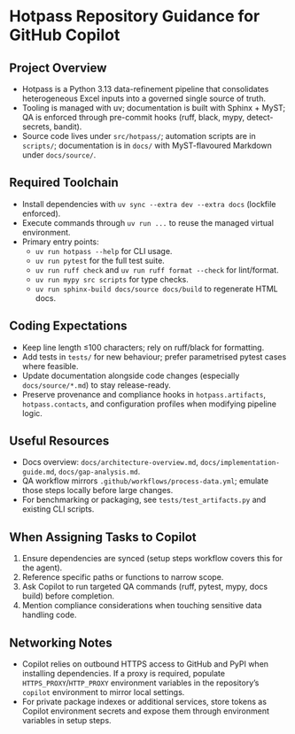 # Hotpass Repository Guidance for GitHub Copilot

## Project Overview
- Hotpass is a Python 3.13 data-refinement pipeline that consolidates heterogeneous Excel inputs into a governed single source of truth.
- Tooling is managed with uv; documentation is built with Sphinx + MyST; QA is enforced through pre-commit hooks (ruff, black, mypy, detect-secrets, bandit).
- Source code lives under `src/hotpass/`; automation scripts are in `scripts/`; documentation is in `docs/` with MyST-flavoured Markdown under `docs/source/`.

## Required Toolchain
- Install dependencies with `uv sync --extra dev --extra docs` (lockfile enforced).
- Execute commands through `uv run ...` to reuse the managed virtual environment.
- Primary entry points:
  - `uv run hotpass --help` for CLI usage.
  - `uv run pytest` for the full test suite.
  - `uv run ruff check` and `uv run ruff format --check` for lint/format.
  - `uv run mypy src scripts` for type checks.
  - `uv run sphinx-build docs/source docs/build` to regenerate HTML docs.

## Coding Expectations
- Keep line length ≤100 characters; rely on ruff/black for formatting.
- Add tests in `tests/` for new behaviour; prefer parametrised pytest cases where feasible.
- Update documentation alongside code changes (especially `docs/source/*.md`) to stay release-ready.
- Preserve provenance and compliance hooks in `hotpass.artifacts`, `hotpass.contacts`, and configuration profiles when modifying pipeline logic.

## Useful Resources
- Docs overview: `docs/architecture-overview.md`, `docs/implementation-guide.md`, `docs/gap-analysis.md`.
- QA workflow mirrors `.github/workflows/process-data.yml`; emulate those steps locally before large changes.
- For benchmarking or packaging, see `tests/test_artifacts.py` and existing CLI scripts.

## When Assigning Tasks to Copilot
1. Ensure dependencies are synced (setup steps workflow covers this for the agent).
2. Reference specific paths or functions to narrow scope.
3. Ask Copilot to run targeted QA commands (ruff, pytest, mypy, docs build) before completion.
4. Mention compliance considerations when touching sensitive data handling code.

## Networking Notes
- Copilot relies on outbound HTTPS access to GitHub and PyPI when installing dependencies. If a proxy is required, populate `HTTPS_PROXY`/`HTTP_PROXY` environment variables in the repository’s `copilot` environment to mirror local settings.
- For private package indexes or additional services, store tokens as Copilot environment secrets and expose them through environment variables in setup steps.
